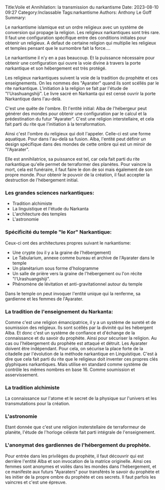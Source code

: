 Title:Voile et Annihilation: la transmission du narkantisme
Date: 2023-08-10 09:27
Category:Inclassable
Tags:narkantisme
Authors: Anthony Le Goff
Summary:

Le narkantisme islamique est un ordre religieux avec un système de conversion qui propage la religion. Les religieux narkantiques sont très rare. Il faut une configuration spécifique entre des conditions initiales pour obtenir un religieux. A defaut de certaine religion qui multiplie les religieux et temples pensant que le surnombre fait la force.... 

Le narkantisme il n'y en a pas beaucoup. Et la puissance nécessaire pour obtenir une configuration qui ouvre la voie divine à travers la porte narkantique et son hébergement est très protégé. 

Les religieux narkantiques suivent la voie de la tradition du prophète et ces enseignements. On les nommes des "Ayarater" quand ils sont scéllés par le rite narkantique. L'initiation à la religion se fait par l'étude de "l'Urashuangshiji". Le livre sacré en Narkanta qui est censé ouvrir la porte Narkantique dans l'au-delà. 

C'est une quête de l'ombre. Et l'entité initial: Alba de l'hébergeur peut générer des mondes pour obtenir une configuration par le calcul et la prédestination du futur "Ayarater". C'est une religion interstellaire, et cela fait parti du rite que l'initiation à la terraformation.

Ainsi c'est l'ombre du religieux qui doit l'appeler. Celle-ci est une forme aquatique. Pour dans l'au-delà sa fusion. Alba, l'entité peut définir un design spécifique dans des mondes de cette ombre qui est un miroir de "l'Ayarater".

Elle est annihilatrice, sa puissance est tel, car cela fait parti du rite narkantique qu'elle permet de terraformer des planètes. Pour vaincre la mort, cela est funéraire, il faut faire le don de soi mais également de son propre monde. Pour obtenir le pouvoir de la création, il faut accepter la destruction de l'hébergement initial.

### Les grandes sciences narkantiques:

* Tradition alchimiste
* La linguistique et l'étude du Narkanta
* L'architecture des temples
* L'astronomie

### Spécificité du temple "le Kor" Narkantique:

Ceux-ci ont des architectures propres suivant le narkantisme:

* Une crypte (ou il y a la graine de l'hébergement)
* Le Tabularium, annexe comme bureau et archive de l'Ayarater dans le temple
* Un planétarium sous forme d'hologramme
* Un salle de prière vers la graine de l'hébergement ou l'on récite "l'Urashuangshiji".
* Phénomène de lévitation et anti-gravitationnel autour du temple

Dans le temple on peut invoquer l'entité unique qui la renferme, sa gardienne et les femmes de l'Ayarater.

### La tradition de l'enseignement du Narkanta:

Comme c'est une religion émancipatrice, il y a un système de sureté et de soumission des religieux. Ils sont scéllés par la divinité qui les hébergent Alba. Et donc c'est un système de confiance et d'échange de la connaissance et du savoir du prophète. Ainsi pour sécuriser la religion. Au cas ou l'hébergement du prophète est attaqué et détruit. Les Ayarater doivent être indépendant. Pour cela, on sécurise la place forte de la citadelle par l'évolution de la méthode narkantique en Linguistique. C'est à dire que cela fait parti du rite que le religieux doit inventer ces propres clés glyphiques narkantiques. Mais utilise en standard comme système de contrôle les mêmes nombres en base 16. Comme soumission et asservissement.

### La tradition alchimiste

La connaissance sur l'atome et le secret de la physique sur l'univers et les transmutations pour la création.

### L'astronomie

Etant donnée que c'est une religion insterstellaire de terraformeur de planète, l'étude de l'horloge céleste fait parti intégrale de l'enseignement. 

### L'anonymat des gardiennes de l'hébergement du prophète.

Pour entrée dans les privilèges du prophète, il faut découvrir qui est derrière l'entité Alba et son invocation de la matrice originelle. Ainsi ces femmes sont anonymes et voilés dans les mondes dans l'hébergement, et ce manifeste aux futurs "Ayaraters" pour transférés le savoir du prophète et les initier de la propre ombre du prophète et ces secrets. Il faut parfois les vaincres et c'est une épreuve. 